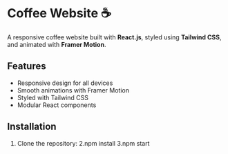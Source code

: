 # Coffee Website ☕️

A responsive coffee website built with **React.js**, styled using **Tailwind CSS**, and animated with **Framer Motion**.

## Features
- Responsive design for all devices
- Smooth animations with Framer Motion
- Styled with Tailwind CSS
- Modular React components

## Installation
1. Clone the repository:
 2.npm install
3.npm start
  
